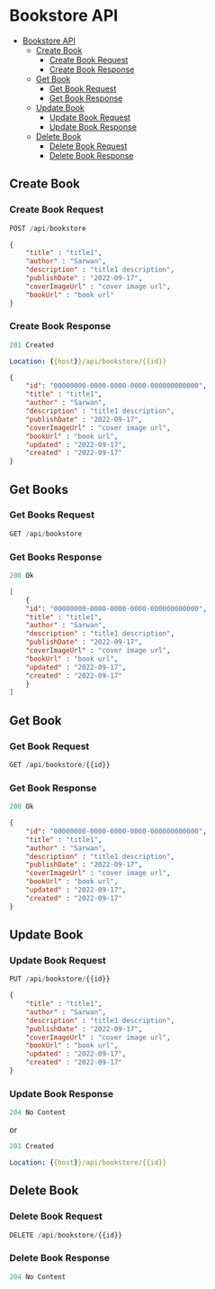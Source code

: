 # Bookstore API

- [Bookstore API](#bookstore-api)
  - [Create Book](#create-Book)
    - [Create Book Request](#create-book-request)
    - [Create Book Response](#create-book-response)
  - [Get Book](#get-Book)
    - [Get Book Request](#get-book-request)
    - [Get Book Response](#get-book-response)
  - [Update Book](#update-book)
    - [Update Book Request](#update-book-request)
    - [Update Book Response](#update-book-response)
  - [Delete Book](#delete-book)
    - [Delete Book Request](#delete-book-request)
    - [Delete Book Response](#delete-book-response)

## Create Book

### Create Book Request

```js
POST /api/bookstore
```

```json
{
    "title" : "title1",
    "author" : "Sarwan",
    "description" : "title1 description",
    "publishDate" : "2022-09-17",
    "coverImageUrl" : "cover image url",
    "bookUrl" : "book url"
}
```

### Create Book Response

```js
201 Created
```

```yml
Location: {{host}}/api/bookstore/{{id}}
```

```json
{
    "id": "00000000-0000-0000-0000-000000000000",
    "title" : "title1",
    "author" : "Sarwan",
    "description" : "title1 description",
    "publishDate" : "2022-09-17",
    "coverImageUrl" : "cover image url",
    "bookUrl" : "book url",
    "updated" : "2022-09-17",
    "created" : "2022-09-17"
}
```

## Get Books

### Get Books Request

```js
GET /api/bookstore
```

### Get Books Response

```js
200 Ok
```

```json
[
    {
    "id": "00000000-0000-0000-0000-000000000000",
    "title" : "title1",
    "author" : "Sarwan",
    "description" : "title1 description",
    "publishDate" : "2022-09-17",
    "coverImageUrl" : "cover image url",
    "bookUrl" : "book url",
    "updated" : "2022-09-17",
    "created" : "2022-09-17"
    }
]
```


## Get Book

### Get Book Request

```js
GET /api/bookstore/{{id}}
```

### Get Book Response

```js
200 Ok
```

```json
{
    "id": "00000000-0000-0000-0000-000000000000",
    "title" : "title1",
    "author" : "Sarwan",
    "description" : "title1 description",
    "publishDate" : "2022-09-17",
    "coverImageUrl" : "cover image url",
    "bookUrl" : "book url",
    "updated" : "2022-09-17",
    "created" : "2022-09-17"
}
```

## Update Book

### Update Book Request

```js
PUT /api/bookstore/{{id}}
```

```json
{
    "title" : "title1",
    "author" : "Sarwan",
    "description" : "title1 description",
    "publishDate" : "2022-09-17",
    "coverImageUrl" : "cover image url",
    "bookUrl" : "book url",
    "updated" : "2022-09-17",
    "created" : "2022-09-17"
}
```

### Update Book Response

```js
204 No Content
```

or

```js
201 Created
```

```yml
Location: {{host}}/api/bookstore/{{id}}
```

## Delete Book

### Delete Book Request

```js
DELETE /api/bookstore/{{id}}
```

### Delete Book Response

```js
204 No Content
```